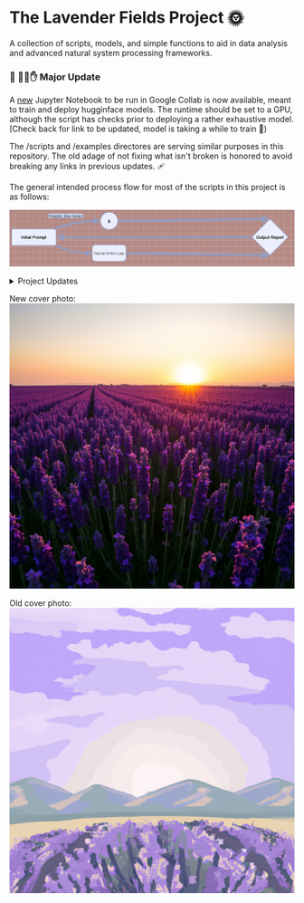 # The Lavender Fields Project 🌞   
A collection of scripts, models, and simple functions to aid in data analysis and advanced natural system processing frameworks.  

### 🚩 👋😆✋ Major Update 

A [new](../notebooks/googlecollab-huggingface-gpu-quick-start.ipynb) Jupyter Notebook to be run in Google Collab is now available, meant to train and deploy hugginface models. The runtime should be set to a GPU, although the script has checks prior to deploying a rather exhaustive model.  [Check back for link to be updated, model is taking a while to train 💪)

The /scripts and /examples directores are serving similar purposes in this repository. The old adage of not fixing what isn't broken is honored to avoid breaking any links in previous updates.  🩹

The general intended process flow for most of the scripts in this project is as follows:  

![Process Flow](../img/process-flow.png)  

<details>

<summary>Project Updates</summary>

### Update 3.2.25

The [Recursive Agent Script](https://github.com/Photon1c/LavenderFieldsProject/blob/main/scripts/recursive_llm_with_hil.py) is now available. It demonstrates performance issues with functions that call themselves.  

### Update 3.1.25  

Orchestrating subagent frameworks can be done easily with Claude now, [this script](../scripts/Claude_subagent_framework.py) is an example of this implementation.  

### Update 2.22.25 -

Advanced LLM Agent Conversations [released](../scripts/LLM-AgentConversations-TinyTroupe.py)  

### Update 2.18.25 -   

AI Pilot Script [now available](../scripts/AI_pilot.py). Using recursive learning, this experimental script trains a model to pilot a vehicle and a avoid obstacles using recursive learning. 

</details>

New cover photo:  
![new ai photo of lavender fields](../img/lavenderfields_new.png)  


Old cover photo:  
![ai photo of lavender fields](../img/lavenderfields.png)  
